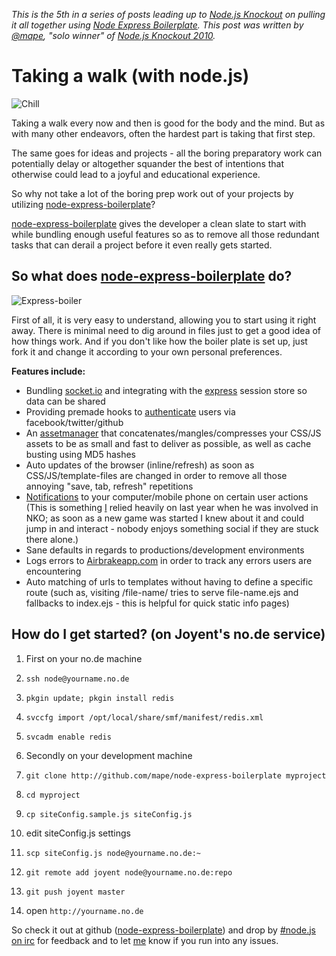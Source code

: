 _This is the 5th in a series of posts leading up to [Node.js
Knockout][1] on pulling it all together using [Node Express
Boilerplate][node-express-boilerplate].  This post was written by
[@mape][3], "solo winner" of [Node.js Knockout 2010][4]._

[1]: http://nodeknockout.com
[node-express-boilerplate]: https://github.com/mape/node-express-boilerplate
[3]: http://twitter.com/mape
[4]: http://2010.nodeknockout.com/

# Taking a walk (with node.js)

![Chill](https://s3.amazonaws.com/2011.nodeknockout.com/chill.png.scaled500.png)

Taking a walk every now and then is good for the body and the mind. But as
with many other endeavors, often the hardest part is taking that first step.

The same goes for ideas and projects - all the boring preparatory work can
potentially delay or altogether squander the best of intentions that otherwise
could lead to a joyful and educational experience.

So why not take a lot of the boring prep work out of your projects by
utilizing [node-express-boilerplate][]?

[node-express-boilerplate][] gives the developer a clean slate to start with
while bundling enough useful features so as to remove all those redundant
tasks that can derail a project before it even really gets started.

## So what does [node-express-boilerplate][] do?

![Express-boiler](https://s3.amazonaws.com/2011.nodeknockout.com/express-boiler.png.scaled500.png)

First of all, it is very easy to understand, allowing you to start using it
right away. There is minimal need to dig around in files just to get a good
idea of how things work. And if you don't like how the boiler plate is set up,
just fork it and change it according to your own personal preferences.

**Features include:**

* Bundling [socket.io][7] and integrating with the [express][8] session
  store so data can be shared
* Providing premade hooks to [authenticate][9] users via
  facebook/twitter/github
* An [assetmanager][10] that concatenates/mangles/compresses your CSS/JS
  assets to be as small and fast to deliver as possible, as well as
  cache busting using MD5 hashes
* Auto updates of the browser (inline/refresh) as soon as
  CSS/JS/template-files are changed in order to remove all those
  annoying "save, tab, refresh" repetitions
* [Notifications][11] to your computer/mobile phone on certain user
  actions (This is something [I][12] relied heavily on last year when he
  was involved in NKO; as soon as a new game was started I knew about it
  and could jump in and interact - nobody enjoys something social if they
  are stuck there alone.)
* Sane defaults in regards to productions/development environments
* Logs errors to [Airbrakeapp.com][13] in order to track any errors
  users are encountering
* Auto matching of urls to templates without having to define a specific
  route (such as, visiting /file-name/ tries to serve file-name.ejs and
  fallbacks to index.ejs - this is helpful for quick static info pages)

[7]: http://socket.io/
[8]: https://github.com/visionmedia/express
[9]: https://github.com/bnoguchi/everyauth
[10]: https://github.com/mape/connect-assetmanager/
[11]: http://notifo.com/
[12]: http://twitter.com/mape
[13]: http://airbrakeapp.com/

## How do I get started? (on Joyent's no.de service)

1. First on your no.de machine

  1. `ssh node@yourname.no.de`
  2. `pkgin update; pkgin install redis`
  3. `svccfg import /opt/local/share/smf/manifest/redis.xml`
  4. `svcadm enable redis`

2. Secondly on your development machine

  1. `git clone http://github.com/mape/node-express-boilerplate myproject`
  2. `cd myproject`
  3. `cp siteConfig.sample.js siteConfig.js`
  4. edit siteConfig.js settings
  5. `scp siteConfig.js node@yourname.no.de:~`
  6. `git remote add joyent node@yourname.no.de:repo`
  7. `git push joyent master`
  8. open `http://yourname.no.de`

So check it out at github ([node-express-boilerplate][]) and drop by
[#node.js on irc][14] for feedback and to let [me][15] know if you run into
any issues.

[14]: http://github.com/mape/node-express-boilerplate
[15]: irc://irc.freenode.net/node.js
